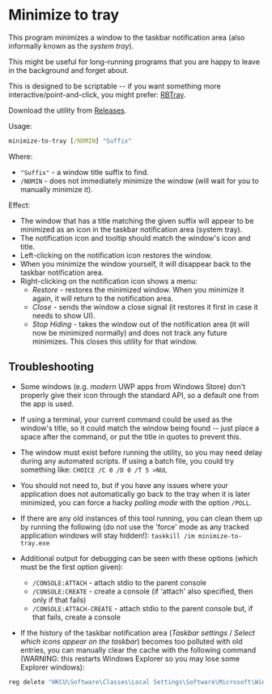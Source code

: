 # Minimize to tray

This program minimizes a window to the taskbar notification area (also informally known as the *system tray*).

This might be useful for long-running programs that you are happy to leave in the background and forget about.

This is designed to be scriptable -- if you want something more interactive/point-and-click, you might prefer: [RBTray](http://rbtray.sourceforge.net/).

Download the utility from [Releases](https://github.com/danielgjackson/minimize-to-tray/releases/latest).

Usage:

```bat
minimize-to-tray [/NOMIN] "Suffix"
```

Where:

* `"Suffix"` - a window title suffix to find.
* `/NOMIN` - does not immediately minimize the window (will wait for you to manually minimize it).

Effect:

* The window that has a title matching the given suffix will appear to be minimized as an icon in the taskbar notification area (system tray).
* The notification icon and tooltip should match the window's icon and title.
* Left-clicking on the notification icon restores the window.
* When you minimize the window yourself, it will disappear back to the taskbar notification area.
* Right-clicking on the notification icon shows a menu:
  * *Restore* - restores the minimized window.  When you minimize it again, it will return to the notification area.
  * *Close* - sends the window a close signal (it restores it first in case it needs to show UI).
  * *Stop Hiding* - takes the window out of the notification area (it will now be minimized normally) and does not track any future minimizes.  This closes this utility for that window.


## Troubleshooting

* Some windows (e.g. _modern_ UWP apps from Windows Store) don't properly give their icon through the standard API, so a default one from the app is used.

* If using a terminal, your current command could be used as the window's title, so it could match the window being found -- just place a space after the command, or put the title in quotes to prevent this.

* The window must exist before running the utility, so you may need delay during any automated scripts. If using a batch file, you could try something like: `CHOICE /C 0 /D 0 /T 5 >NUL`

* You should not need to, but if you have any issues where your application does not automatically go back to the tray when it is later minimized, you can force a hacky *polling mode* with the option `/POLL`.

* If there are any old instances of this tool running, you can clean them up by running the following (do not use the 'force' mode as any tracked application windows will stay hidden!): `taskkill /im minimize-to-tray.exe`

* Additional output for debugging can be seen with these options (which must be the first option given):

  * `/CONSOLE:ATTACH` - attach stdio to the parent console
  * `/CONSOLE:CREATE` - create a console (if 'attach' also specified, then only if that fails)
  * `/CONSOLE:ATTACH-CREATE` - attach stdio to the parent console but, if that fails, create a console

* If the history of the taskbar notification area (*Taskbar settings* / *Select which icons appear on the taskbar*) becomes too polluted with old entries, you can manually clear the cache with the following command (WARNING: this restarts Windows Explorer so you may lose some Explorer windows): 

```bat
reg delete "HKCU\Software\Classes\Local Settings\Software\Microsoft\Windows\CurrentVersion\TrayNotify" /v PastIconsStream /f && taskkill /im explorer.exe /f && start "Restarting" /d "%systemroot%" /i /normal explorer.exe
```

